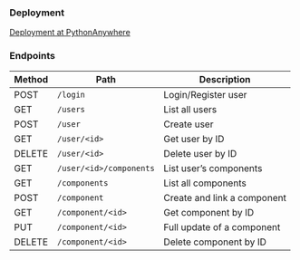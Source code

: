 ### Deployment

[Deployment at PythonAnywhere](https://eduardomsilveira.pythonanywhere.com/)

### Endpoints

| Method | Path                    | Description                 |
| ------ | ----------------------- | --------------------------- |
| POST   | `/login`                | Login/Register user         |
| GET    | `/users`                | List all users              |
| POST   | `/user`                 | Create user                 |
| GET    | `/user/<id>`            | Get user by ID              |
| DELETE | `/user/<id>`            | Delete user by ID           |
| GET    | `/user/<id>/components` | List user’s components      |
| GET    | `/components`           | List all components         |
| POST   | `/component`            | Create and link a component |
| GET    | `/component/<id>`       | Get component by ID         |
| PUT    | `/component/<id>`       | Full update of a component  |
| DELETE | `/component/<id>`       | Delete component by ID      |
